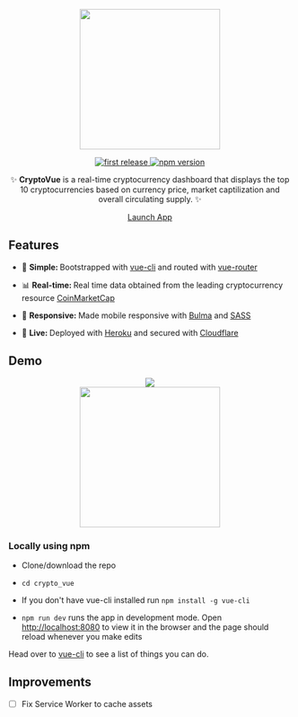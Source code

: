 <div align="center">
<p>
<img src="http://i.imgur.com/CSu35WO.png" width="250"/>
</p>

<p>
<a href="">
  <img alt="first release" src="https://img.shields.io/badge/release-v1.0-brightgreen.svg" />
</a>

<a href="https://www.npmjs.com/package/npm">
  <img alt="npm version" src="https://img.shields.io/badge/npm-v4.1.1-blue.svg" />
</a>
</p>

<p>✨ <strong>CryptoVue</strong> is a real-time cryptocurrency dashboard that displays the top 10 cryptocurrencies based on currency price, market captilization and overall circulating supply. ✨</p>

<p><a href="https://www.cryptovue.com/" class="btn btn-primary btn-md">Launch App</a></p>
</div>

## Features
* 🔩 <strong>Simple: </strong>Bootstrapped with [vue-cli](https://github.com/vuejs/vue-cli) and routed with [vue-router](https://github.com/vuejs/vue-router)

* 📊 <strong>Real-time: </strong> Real time data obtained from the leading cryptocurrency resource [CoinMarketCap](https://coinmarketcap.com/)

* 📱 <strong>Responsive: </strong> Made mobile responsive with [Bulma](http://bulma.io/) and [SASS](http://sass-lang.com/)

* 🎉 <strong>Live: </strong> Deployed with [Heroku](https://www.heroku.com/) and secured with [Cloudflare](https://www.cloudflare.com/)

## Demo
<div align="center">
  <img src="http://i.imgur.com/zH3Y7st.png"/>
</div>

<div align="center">
  <img src="http://i.imgur.com/aA8qNya.png" width="250"/>
</div>

### Locally using npm
* Clone/download the repo

* `cd crypto_vue`

* If you don't have vue-cli installed run `npm install -g vue-cli`

* `npm run dev` runs the app in development mode. Open [http://localhost:8080](http://localhost:8080) to view it in the browser and the page should reload whenever you make edits

<p>
Head over to <a href="https://github.com/vuejs/vue-cli">vue-cli</a> to see a list of things you can do.
</p>

## Improvements
- [ ] Fix Service Worker to cache assets
